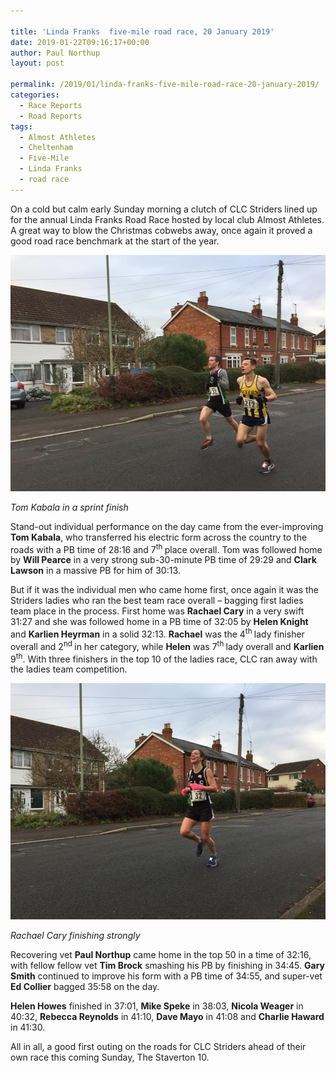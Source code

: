 ```yaml
---

title: 'Linda Franks  five-mile road race, 20 January 2019'
date: 2019-01-22T09:16:17+00:00
author: Paul Northup
layout: post

permalink: /2019/01/linda-franks-five-mile-road-race-20-january-2019/
categories:
  - Race Reports
  - Road Reports
tags:
  - Almost Athletes
  - Cheltenham
  - Five-Mile
  - Linda Franks
  - road race
---
```

On a cold but calm early Sunday morning a clutch of CLC Striders lined up for the annual Linda Franks Road Race hosted by local club Almost Athletes. A great way to blow the Christmas cobwebs away, once again it proved a good road race benchmark at the start of the year.

<img src="/Images/2019/01/Tom-Kabala-Linda-Franks-2019.jpg" alt="Tom Kabala in a sprint finish"/>

_Tom Kabala in a sprint finish_ 

Stand-out individual performance on the day came from the ever-improving **Tom Kabala**, who transferred his electric form across the country to the roads with a PB time of 28:16 and 7<sup>th </sup>place overall. Tom was followed home by **Will Pearce** in a very strong sub-30-minute PB time of 29:29 and **Clark Lawson** in a massive PB for him of 30:13.

But if it was the individual men who came home first, once again it was the Striders ladies who ran the best team race overall – bagging first ladies team place in the process. First home was **Rachael Cary** in a very swift 31:27 and she was followed home in a PB time of 32:05 by **Helen Knight** and **Karlien Heyrman** in a solid 32:13. **Rachael** was the 4<sup>th </sup>lady finisher overall and 2<sup>nd </sup>in her category, while **Helen** was 7<sup>th </sup>lady overall and **Karlien** 9<sup>th</sup>. With three finishers in the top 10 of the ladies race, CLC ran away with the ladies team competition.

<img src="/Images/2019/01/Rachael-Linda-Franks-2019.jpg" alt="Rachael Cary finishing strongly"/>

_Rachael Cary finishing strongly_ 

Recovering vet **Paul Northup** came home in the top 50 in a time of 32:16, with fellow fellow vet **Tim Brock** smashing his PB by finishing in 34:45. **Gary Smith** continued to improve his form with a PB time of 34:55, and super-vet **Ed Collier** bagged 35:58 on the day.

**Helen Howes** finished in 37:01, **Mike Speke** in 38:03, **Nicola Weager** in 40:32, **Rebecca Reynolds** in 41:10, **Dave Mayo** in 41:08 and **Charlie Haward** in 41:30.

All in all, a good first outing on the roads for CLC Striders ahead of their own race this coming Sunday, The Staverton 10.
